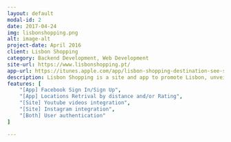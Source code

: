 ```yaml
---
layout: default
modal-id: 2
date: 2017-04-24
img: lisbonshopping.png
alt: image-alt
project-date: April 2016
client: Lisbon Shopping
category: Backend Development, Web Development
site-url: https://www.lisbonshopping.pt/
app-url: https://itunes.apple.com/app/lisbon-shopping-destination-see-shop-enjoy/id1180531390
description: Lisbon Shopping is a site and app to promote Lisbon, unveiling the best the city has to offer. The site and app backend was developed with Umbraco CMS and .NET Web API, and SQLServer as database. I was responsible for API development and site front end bug fixing.
features: [ 
    "[App] Facebook Sign In/Sign Up", 
    "[App] Locations Retrival by distance and/or Rating", 
    "[Site] Youtube videos integration",
    "[Site] Instagram integration",
    "[Both] User authentication"
]

---
```

